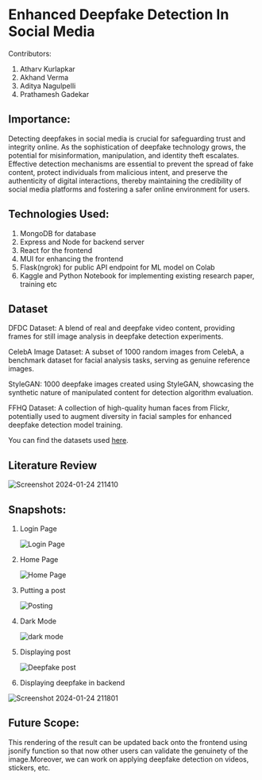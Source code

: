 # Enhanced Deepfake Detection In Social Media
Contributors:

1.  Atharv Kurlapkar
2.  Akhand Verma
3.  Aditya Nagulpelli
4.  Prathamesh Gadekar

## Importance:

Detecting deepfakes in social media is crucial for safeguarding trust and integrity online. As the sophistication of deepfake technology grows, the potential for misinformation, manipulation, and identity theft escalates. Effective detection mechanisms are essential to prevent the spread of fake content, protect individuals from malicious intent, and preserve the authenticity of digital interactions, thereby maintaining the credibility of social media platforms and fostering a safer online environment for users.

## Technologies Used:

1. MongoDB for database
2. Express and Node for backend server
3. React for the frontend
4. MUI for enhancing the frontend
5. Flask(ngrok) for public API endpoint for ML model on Colab 
6. Kaggle and Python Notebook for implementing existing research paper, training etc

## Dataset

DFDC Dataset: A blend of real and deepfake video content, providing frames for still image analysis in deepfake detection experiments.

CelebA Image Dataset: A subset of 1000 random images from CelebA, a benchmark dataset for facial analysis tasks, serving as genuine reference images.

StyleGAN: 1000 deepfake images created using StyleGAN, showcasing the synthetic nature of manipulated content for detection algorithm evaluation.

FFHQ Dataset: A collection of high-quality human faces from Flickr, potentially used to augment diversity in facial samples for enhanced deepfake detection model training.

You can find the datasets used [here](https://drive.google.com/drive/folders/1uZKk98s-GIcPWT9D0Eh5ZVBAmgBq2DCC?usp=sharing).

## Literature Review

![Screenshot 2024-01-24 211410](https://github.com/atharvk47/Enhanced-Deepfake-Detection-In-Social-Media/assets/96378794/cb7404e9-9df4-4779-b161-f953c3dd3085)


## Snapshots:

1. Login Page
   
   ![Login Page](https://github.com/atharvk47/Enhanced-Deepfake-Detection-In-Social-Media/assets/122916032/4d3fdf99-3348-4ef3-a21c-2b5b2a9e61fe)

2. Home Page
   
   ![Home Page](https://github.com/atharvk47/Enhanced-Deepfake-Detection-In-Social-Media/assets/122916032/84241da1-092a-4749-ab98-58411fcff340)

3. Putting a post
   
   ![Posting](https://github.com/atharvk47/Enhanced-Deepfake-Detection-In-Social-Media/assets/122916032/e6f168a2-2ef3-4b07-882a-0285da6cbad9)

4. Dark Mode

   ![dark mode](https://github.com/atharvk47/Enhanced-Deepfake-Detection-In-Social-Media/assets/122916032/195aadea-4766-47aa-8ce0-e0e7cebec5d2)

5. Displaying post

   ![Deepfake post](https://github.com/atharvk47/Enhanced-Deepfake-Detection-In-Social-Media/assets/122916032/1b2f5702-1015-425e-8bcd-a63fc12bbe27)

6. Displaying deepfake in backend

![Screenshot 2024-01-24 211801](https://github.com/atharvk47/Enhanced-Deepfake-Detection-In-Social-Media/assets/96378794/d0e90f05-6450-49e5-9307-9de75df5e0de)



## Future Scope:

This rendering of the result can be updated back onto the frontend using jsonify function so that now other users can validate the genuinety of the image.Moreover, we can work on applying deepfake detection on videos, stickers, etc.
 

   
